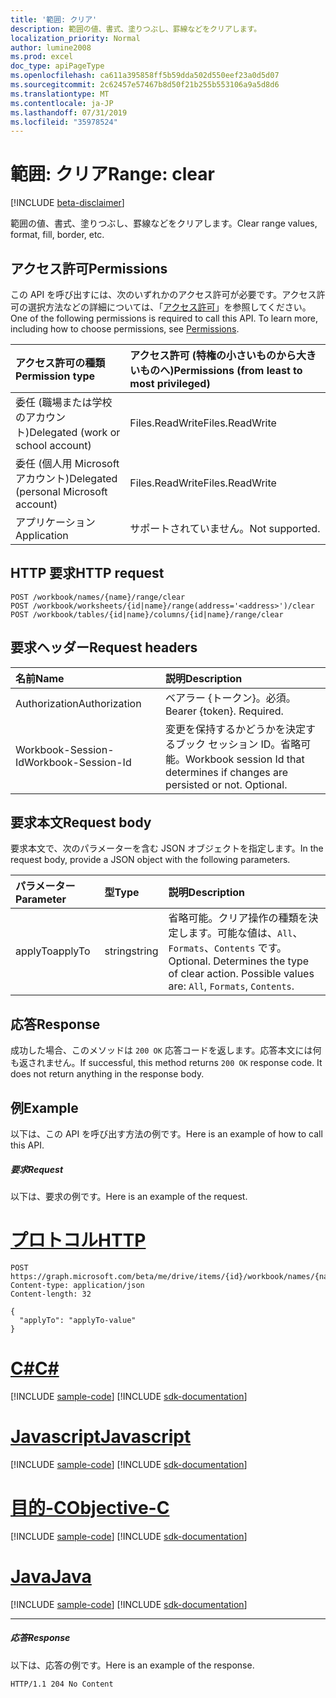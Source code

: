 ```yaml
---
title: '範囲: クリア'
description: 範囲の値、書式、塗りつぶし、罫線などをクリアします。
localization_priority: Normal
author: lumine2008
ms.prod: excel
doc_type: apiPageType
ms.openlocfilehash: ca611a395858ff5b59dda502d550eef23a0d5d07
ms.sourcegitcommit: 2c62457e57467b8d50f21b255b553106a9a5d8d6
ms.translationtype: MT
ms.contentlocale: ja-JP
ms.lasthandoff: 07/31/2019
ms.locfileid: "35978524"
---
```

# <a name="range-clear"></a><span data-ttu-id="d3abb-103">範囲: クリア</span><span class="sxs-lookup"><span data-stu-id="d3abb-103">Range: clear</span></span>

[!INCLUDE [beta-disclaimer](../../includes/beta-disclaimer.md)]

<span data-ttu-id="d3abb-104">範囲の値、書式、塗りつぶし、罫線などをクリアします。</span><span class="sxs-lookup"><span data-stu-id="d3abb-104">Clear range values, format, fill, border, etc.</span></span>
## <a name="permissions"></a><span data-ttu-id="d3abb-105">アクセス許可</span><span class="sxs-lookup"><span data-stu-id="d3abb-105">Permissions</span></span>
<span data-ttu-id="d3abb-p101">この API を呼び出すには、次のいずれかのアクセス許可が必要です。アクセス許可の選択方法などの詳細については、「[アクセス許可](/graph/permissions-reference)」を参照してください。</span><span class="sxs-lookup"><span data-stu-id="d3abb-p101">One of the following permissions is required to call this API. To learn more, including how to choose permissions, see [Permissions](/graph/permissions-reference).</span></span>

|<span data-ttu-id="d3abb-108">アクセス許可の種類</span><span class="sxs-lookup"><span data-stu-id="d3abb-108">Permission type</span></span>      | <span data-ttu-id="d3abb-109">アクセス許可 (特権の小さいものから大きいものへ)</span><span class="sxs-lookup"><span data-stu-id="d3abb-109">Permissions (from least to most privileged)</span></span>              |
|:--------------------|:---------------------------------------------------------|
|<span data-ttu-id="d3abb-110">委任 (職場または学校のアカウント)</span><span class="sxs-lookup"><span data-stu-id="d3abb-110">Delegated (work or school account)</span></span> | <span data-ttu-id="d3abb-111">Files.ReadWrite</span><span class="sxs-lookup"><span data-stu-id="d3abb-111">Files.ReadWrite</span></span>    |
|<span data-ttu-id="d3abb-112">委任 (個人用 Microsoft アカウント)</span><span class="sxs-lookup"><span data-stu-id="d3abb-112">Delegated (personal Microsoft account)</span></span> | <span data-ttu-id="d3abb-113">Files.ReadWrite</span><span class="sxs-lookup"><span data-stu-id="d3abb-113">Files.ReadWrite</span></span>    |
|<span data-ttu-id="d3abb-114">アプリケーション</span><span class="sxs-lookup"><span data-stu-id="d3abb-114">Application</span></span> | <span data-ttu-id="d3abb-115">サポートされていません。</span><span class="sxs-lookup"><span data-stu-id="d3abb-115">Not supported.</span></span> |

## <a name="http-request"></a><span data-ttu-id="d3abb-116">HTTP 要求</span><span class="sxs-lookup"><span data-stu-id="d3abb-116">HTTP request</span></span>
<!-- { "blockType": "ignored" } -->
```http
POST /workbook/names/{name}/range/clear
POST /workbook/worksheets/{id|name}/range(address='<address>')/clear
POST /workbook/tables/{id|name}/columns/{id|name}/range/clear

```
## <a name="request-headers"></a><span data-ttu-id="d3abb-117">要求ヘッダー</span><span class="sxs-lookup"><span data-stu-id="d3abb-117">Request headers</span></span>
| <span data-ttu-id="d3abb-118">名前</span><span class="sxs-lookup"><span data-stu-id="d3abb-118">Name</span></span>       | <span data-ttu-id="d3abb-119">説明</span><span class="sxs-lookup"><span data-stu-id="d3abb-119">Description</span></span>|
|:---------------|:----------|
| <span data-ttu-id="d3abb-120">Authorization</span><span class="sxs-lookup"><span data-stu-id="d3abb-120">Authorization</span></span>  | <span data-ttu-id="d3abb-p102">ベアラー {トークン}。必須。</span><span class="sxs-lookup"><span data-stu-id="d3abb-p102">Bearer {token}. Required.</span></span> |
| <span data-ttu-id="d3abb-123">Workbook-Session-Id</span><span class="sxs-lookup"><span data-stu-id="d3abb-123">Workbook-Session-Id</span></span>  | <span data-ttu-id="d3abb-p103">変更を保持するかどうかを決定するブック セッション ID。省略可能。</span><span class="sxs-lookup"><span data-stu-id="d3abb-p103">Workbook session Id that determines if changes are persisted or not. Optional.</span></span>|

## <a name="request-body"></a><span data-ttu-id="d3abb-126">要求本文</span><span class="sxs-lookup"><span data-stu-id="d3abb-126">Request body</span></span>
<span data-ttu-id="d3abb-127">要求本文で、次のパラメーターを含む JSON オブジェクトを指定します。</span><span class="sxs-lookup"><span data-stu-id="d3abb-127">In the request body, provide a JSON object with the following parameters.</span></span>

| <span data-ttu-id="d3abb-128">パラメーター</span><span class="sxs-lookup"><span data-stu-id="d3abb-128">Parameter</span></span>    | <span data-ttu-id="d3abb-129">型</span><span class="sxs-lookup"><span data-stu-id="d3abb-129">Type</span></span>   |<span data-ttu-id="d3abb-130">説明</span><span class="sxs-lookup"><span data-stu-id="d3abb-130">Description</span></span>|
|:---------------|:--------|:----------|
|<span data-ttu-id="d3abb-131">applyTo</span><span class="sxs-lookup"><span data-stu-id="d3abb-131">applyTo</span></span>|<span data-ttu-id="d3abb-132">string</span><span class="sxs-lookup"><span data-stu-id="d3abb-132">string</span></span>|<span data-ttu-id="d3abb-p104">省略可能。クリア操作の種類を決定します。可能な値は、`All`、`Formats`、`Contents` です。</span><span class="sxs-lookup"><span data-stu-id="d3abb-p104">Optional. Determines the type of clear action.  Possible values are: `All`, `Formats`, `Contents`.</span></span>|

## <a name="response"></a><span data-ttu-id="d3abb-136">応答</span><span class="sxs-lookup"><span data-stu-id="d3abb-136">Response</span></span>

<span data-ttu-id="d3abb-p105">成功した場合、このメソッドは `200 OK` 応答コードを返します。応答本文には何も返されません。</span><span class="sxs-lookup"><span data-stu-id="d3abb-p105">If successful, this method returns `200 OK` response code. It does not return anything in the response body.</span></span>

## <a name="example"></a><span data-ttu-id="d3abb-139">例</span><span class="sxs-lookup"><span data-stu-id="d3abb-139">Example</span></span>
<span data-ttu-id="d3abb-140">以下は、この API を呼び出す方法の例です。</span><span class="sxs-lookup"><span data-stu-id="d3abb-140">Here is an example of how to call this API.</span></span>
##### <a name="request"></a><span data-ttu-id="d3abb-141">要求</span><span class="sxs-lookup"><span data-stu-id="d3abb-141">Request</span></span>
<span data-ttu-id="d3abb-142">以下は、要求の例です。</span><span class="sxs-lookup"><span data-stu-id="d3abb-142">Here is an example of the request.</span></span>

# <a name="httptabhttp"></a>[<span data-ttu-id="d3abb-143">プロトコル</span><span class="sxs-lookup"><span data-stu-id="d3abb-143">HTTP</span></span>](#tab/http)
<!-- {
  "blockType": "request",
  "name": "range_clear"
}-->
```http
POST https://graph.microsoft.com/beta/me/drive/items/{id}/workbook/names/{name}/range/clear
Content-type: application/json
Content-length: 32

{
  "applyTo": "applyTo-value"
}
```
# <a name="ctabcsharp"></a>[<span data-ttu-id="d3abb-144">C#</span><span class="sxs-lookup"><span data-stu-id="d3abb-144">C#</span></span>](#tab/csharp)
[!INCLUDE [sample-code](../includes/snippets/csharp/range-clear-csharp-snippets.md)]
[!INCLUDE [sdk-documentation](../includes/snippets/snippets-sdk-documentation-link.md)]

# <a name="javascripttabjavascript"></a>[<span data-ttu-id="d3abb-145">Javascript</span><span class="sxs-lookup"><span data-stu-id="d3abb-145">Javascript</span></span>](#tab/javascript)
[!INCLUDE [sample-code](../includes/snippets/javascript/range-clear-javascript-snippets.md)]
[!INCLUDE [sdk-documentation](../includes/snippets/snippets-sdk-documentation-link.md)]

# <a name="objective-ctabobjc"></a>[<span data-ttu-id="d3abb-146">目的-C</span><span class="sxs-lookup"><span data-stu-id="d3abb-146">Objective-C</span></span>](#tab/objc)
[!INCLUDE [sample-code](../includes/snippets/objc/range-clear-objc-snippets.md)]
[!INCLUDE [sdk-documentation](../includes/snippets/snippets-sdk-documentation-link.md)]

# <a name="javatabjava"></a>[<span data-ttu-id="d3abb-147">Java</span><span class="sxs-lookup"><span data-stu-id="d3abb-147">Java</span></span>](#tab/java)
[!INCLUDE [sample-code](../includes/snippets/java/range-clear-java-snippets.md)]
[!INCLUDE [sdk-documentation](../includes/snippets/snippets-sdk-documentation-link.md)]

---


##### <a name="response"></a><span data-ttu-id="d3abb-148">応答</span><span class="sxs-lookup"><span data-stu-id="d3abb-148">Response</span></span>
<span data-ttu-id="d3abb-149">以下は、応答の例です。</span><span class="sxs-lookup"><span data-stu-id="d3abb-149">Here is an example of the response.</span></span> 
<!-- {
  "blockType": "response",
  "truncated": true,
  "@odata.type": "microsoft.graph.none"
} -->
```http
HTTP/1.1 204 No Content
```

<!-- uuid: 8fcb5dbc-d5aa-4681-8e31-b001d5168d79
2015-10-25 14:57:30 UTC -->
<!--
{
  "type": "#page.annotation",
  "description": "Range: clear",
  "keywords": "",
  "section": "documentation",
  "tocPath": "",
  "suppressions": [
  ]
}
-->
